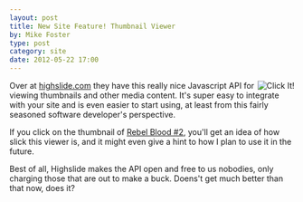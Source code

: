 ```yaml
---
layout: post
title: New Site Feature! Thumbnail Viewer
by: Mike Foster
type: post
category: site
date: 2012-05-22 17:00
--- 
```


<a href="http://fostah.com/images/posts/rebelBlood2.jpg" onclick="return hs.expand(this)">
	<img class="postImg" src="http://fostah.com/images/posts/rebelBlood2_thumb.jpg" align="right" title="Click It!"/>
</a>

Over at [highslide.com][highslide_link] they have this really nice Javascript API for viewing thumbnails and other media content. It's super easy to integrate with your site and is even easier to start using, at least from this fairly seasoned software developer's perspective. 

If you click on the thumbnail of [Rebel Blood #2][rebelblood_link], you'll get an idea of how slick this viewer is, and it might even give a hint to how I plan to use it in the future.

Best of all, Highslide makes the API open and free to us nobodies, only charging those that are out to make a buck. Doens't get much better than that now, does it?

[highslide_link]: http://highslide.com
[rebelblood_link]: http://www.imagecomics.com/search/?q=rebel+blood